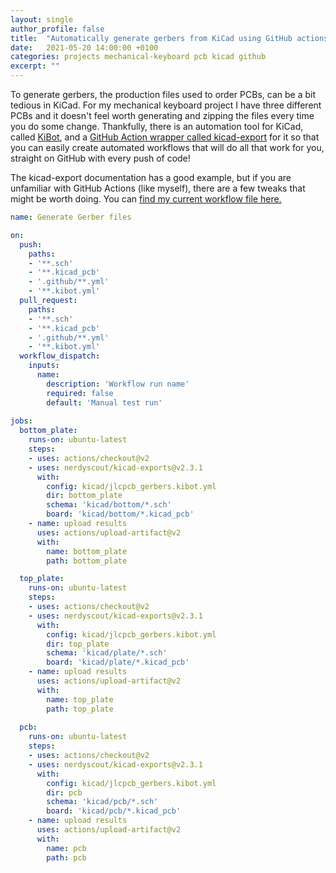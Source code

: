 ```yaml
---
layout: single
author_profile: false
title:  "Automatically generate gerbers from KiCad using GitHub actions"
date:   2021-05-20 14:00:00 +0100
categories: projects mechanical-keyboard pcb kicad github
excerpt: ""
---
```


To generate gerbers, the production files used to order PCBs, can be a bit tedious in KiCad. For my mechanical keyboard project I have three different PCBs and it doesn't feel worth generating and zipping the files every time you do some change. Thankfully, there is an automation tool for KiCad, called [KiBot](https://github.com/INTI-CMNB/kibot), and a [GitHub Action wrapper called kicad-export](https://github.com/marketplace/actions/kicad-exports) for it so that you can easily create automated workflows that will do all that work for you, straight on GitHub with every push of code!

The kicad-export documentation has a good example, but if you are unfamiliar with GitHub Actions (like myself), there are a few tweaks that might be worth doing. You can [find my current workflow file here.](https://github.com/b-karl/KBIC65/blob/main/.github/workflows/generate_gerbers.yml)

```yaml
name: Generate Gerber files

on:
  push:
    paths:
    - '**.sch'
    - '**.kicad_pcb'
    - '.github/**.yml'
    - '**.kibot.yml'
  pull_request:
    paths:
    - '**.sch'
    - '**.kicad_pcb'
    - '.github/**.yml'
    - '**.kibot.yml'
  workflow_dispatch:
    inputs:
      name:
        description: 'Workflow run name'
        required: false
        default: 'Manual test run'
  
jobs:
  bottom_plate:
    runs-on: ubuntu-latest
    steps:
    - uses: actions/checkout@v2
    - uses: nerdyscout/kicad-exports@v2.3.1
      with:
        config: kicad/jlcpcb_gerbers.kibot.yml
        dir: bottom_plate
        schema: 'kicad/bottom/*.sch'
        board: 'kicad/bottom/*.kicad_pcb'
    - name: upload results
      uses: actions/upload-artifact@v2
      with:
        name: bottom_plate
        path: bottom_plate

  top_plate:
    runs-on: ubuntu-latest
    steps:
    - uses: actions/checkout@v2
    - uses: nerdyscout/kicad-exports@v2.3.1
      with:
        config: kicad/jlcpcb_gerbers.kibot.yml
        dir: top_plate
        schema: 'kicad/plate/*.sch'
        board: 'kicad/plate/*.kicad_pcb'
    - name: upload results
      uses: actions/upload-artifact@v2
      with:
        name: top_plate
        path: top_plate
        
  pcb:
    runs-on: ubuntu-latest
    steps:
    - uses: actions/checkout@v2
    - uses: nerdyscout/kicad-exports@v2.3.1
      with:
        config: kicad/jlcpcb_gerbers.kibot.yml
        dir: pcb
        schema: 'kicad/pcb/*.sch'
        board: 'kicad/pcb/*.kicad_pcb'
    - name: upload results
      uses: actions/upload-artifact@v2
      with:
        name: pcb
        path: pcb

```

